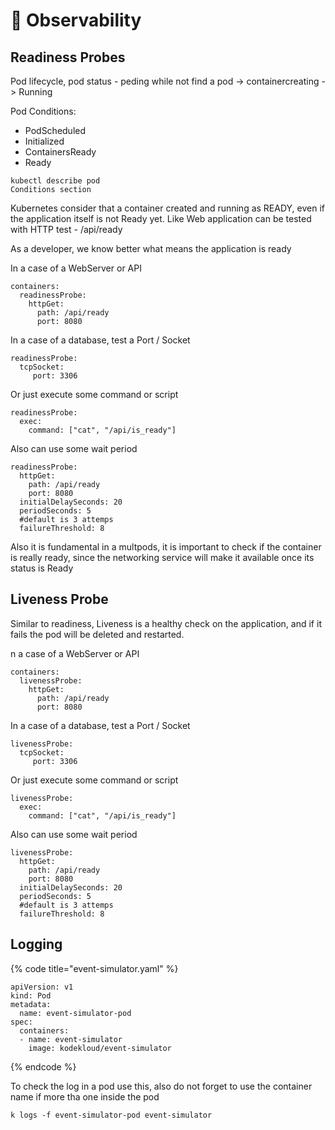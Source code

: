 # 🔭 Observability

## Readiness Probes

Pod lifecycle, pod status - peding while not find a pod -> containercreating -> Running

Pod Conditions:

* PodScheduled
* Initialized
* ContainersReady
* Ready

```
kubectl describe pod
Conditions section
```

Kubernetes consider that a container created and running as READY, even if the application itself is not Ready yet.  Like Web application can be tested with HTTP test - /api/ready&#x20;

As a developer, we know better what means the application is ready

In a case of a WebServer or API

```
containers:
  readinessProbe:
    httpGet:
      path: /api/ready
      port: 8080
```

In a case of a database, test a Port / Socket

```
readinessProbe:
  tcpSocket:
     port: 3306
```

Or just execute some command or script

```
readinessProbe:
  exec:
    command: ["cat", "/api/is_ready"]
```

Also can use some wait period

```
readinessProbe:
  httpGet:
    path: /api/ready
    port: 8080
  initialDelaySeconds: 20
  periodSeconds: 5
  #default is 3 attemps
  failureThreshold: 8 
```

Also it is fundamental in a multpods, it is important to check if the container is really ready, since the networking service will make it available once its status is Ready



## Liveness Probe

Similar to readiness, Liveness is a healthy check on the application, and if it fails the pod will be deleted and restarted.

n a case of a WebServer or API

```
containers:
  livenessProbe:
    httpGet:
      path: /api/ready
      port: 8080
```

In a case of a database, test a Port / Socket

```
livenessProbe:
  tcpSocket:
     port: 3306
```

Or just execute some command or script

```
livenessProbe:
  exec:
    command: ["cat", "/api/is_ready"]
```

Also can use some wait period

```
livenessProbe:
  httpGet:
    path: /api/ready
    port: 8080
  initialDelaySeconds: 20
  periodSeconds: 5
  #default is 3 attemps
  failureThreshold: 8 
```

## Logging

{% code title="event-simulator.yaml" %}
```
apiVersion: v1
kind: Pod
metadata:
  name: event-simulator-pod
spec:
  containers:
  - name: event-simulator
    image: kodekloud/event-simulator
```
{% endcode %}

To check the log in a pod use this, also do not forget to use the container name if more tha one inside the pod

```
k logs -f event-simulator-pod event-simulator
```


















